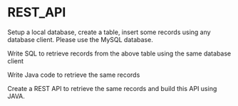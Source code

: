 # REST_API
Setup a local database, create a table, insert some records using any database client. Please use the MySQL database. 

Write SQL to retrieve records from the above table using the same database client 

Write Java code to retrieve the same records

Create a REST API to retrieve the same records and build this API using JAVA. 

